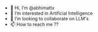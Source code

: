 - 👋 Hi, I’m @abhimattx
- 👀 I’m interested in Artificial Intelligence
- 💞️ I’m looking to collaborate on LLM's
- 📫 How to reach me ??

<!---
abhimattx/abhimattx is a ✨ special ✨ repository because its `README.md` (this file) appears on your GitHub profile.
You can click the Preview link to take a look at your changes.
--->
